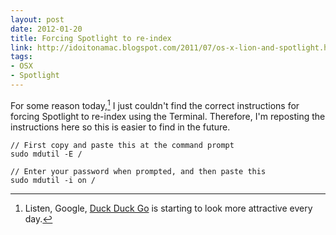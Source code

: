 ```yaml
---
layout: post
date: 2012-01-20
title: Forcing Spotlight to re-index
link: http://idoitonamac.blogspot.com/2011/07/os-x-lion-and-spotlight.html
tags: 
- OSX
- Spotlight
---
```


For some reason today,[^1201202107] I just couldn't find the correct instructions for forcing Spotlight to re-index using the Terminal. Therefore, I'm reposting the instructions here so this is easier to find in the future.

    // First copy and paste this at the command prompt
    sudo mdutil -E /

    // Enter your password when prompted, and then paste this
    sudo mdutil -i on /

[^1201202107]:  Listen, Google, [Duck Duck Go](duckduckgo.com) is starting to look more attractive every day.